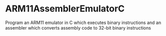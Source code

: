 # ARM11AssemblerEmulatorC
Program an ARM11 emulator in C which executes binary instructions and an assembler which converts assembly code to 32-bit binary instructions
